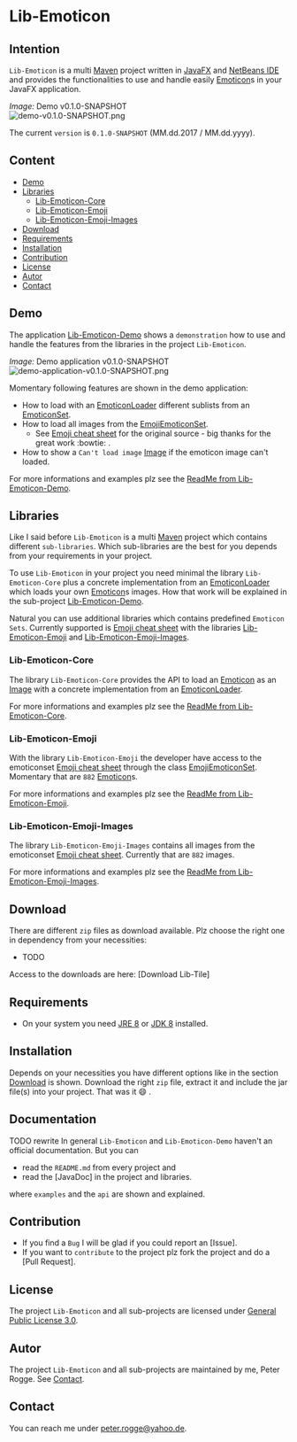 Lib-Emoticon
===



Intention
---

`Lib-Emoticon` is a multi [Maven] project written in [JavaFX] and [NetBeans IDE] 
and provides the functionalities to use and handle easily [Emoticon]s in your 
JavaFX application.

_Image:_ Demo v0.1.0-SNAPSHOT  
![demo-v0.1.0-SNAPSHOT.png][demo-v0.1.0-SNAPSHOT]

The current `version` is `0.1.0-SNAPSHOT` (MM.dd.2017 / MM.dd.yyyy).



Content
---

* [Demo](#Demo)
* [Libraries](#Libraries)
    - [Lib-Emoticon-Core](#LiEmCo)
    - [Lib-Emoticon-Emoji](#LiEmEm)
    - [Lib-Emoticon-Emoji-Images](#LiEmEmIm)
* [Download](#Download)
* [Requirements](#Requirements)
* [Installation](#Installation)
* [Contribution](#Contribution)
* [License](#License)
* [Autor](#Autor)
* [Contact](#Contact)



Demo<a name="Demo" />
---

The application [Lib-Emoticon-Demo] shows a `demonstration` how to use and 
handle the features from the libraries in the project `Lib-Emoticon`. 

_Image:_ Demo application v0.1.0-SNAPSHOT  
![demo-application-v0.1.0-SNAPSHOT.png][demo-application-v0.1.0-SNAPSHOT]

Momentary following features are shown in the demo application:
* How to load with an [EmoticonLoader] different sublists from an [EmoticonSet].
* How to load all images from the [EmojiEmoticonSet].
    * See [Emoji cheat sheet] for the original source - big thanks for the great 
      work :bowtie: .
* How to show a `Can't load image` [Image] if the emoticon image can't loaded.

For more informations and examples plz see the [ReadMe from Lib-Emoticon-Demo].



Libraries<a name="Libraries" />
---

Like I said before `Lib-Emoticon` is a multi [Maven] project which contains different 
`sub-libraries`. Which sub-libraries are the best for you depends from your 
requirements in your project.

To use `Lib-Emoticon` in your project you need minimal the library `Lib-Emoticon-Core` 
plus a concrete implementation from an [EmoticonLoader] which loads your own [Emoticon]s 
images. How that work will be explained in the sub-project [Lib-Emoticon-Demo](#LiEmDe).

Natural you can use additional libraries which contains predefined `Emoticon Sets`. 
Currently supported is [Emoji cheat sheet] with the libraries [Lib-Emoticon-Emoji](#LiEmEm) 
and [Lib-Emoticon-Emoji-Images](#LiEmEmIm).


### Lib-Emoticon-Core<a name="LiEmCo" />

The library `Lib-Emoticon-Core` provides the API to load an [Emoticon] as 
an [Image] with a concrete implementation from an [EmoticonLoader].

For more informations and examples plz see the [ReadMe from Lib-Emoticon-Core].


### Lib-Emoticon-Emoji<a name="LiEmEm" />

With the library `Lib-Emoticon-Emoji` the developer have access to the 
emoticonset [Emoji cheat sheet] through the class [EmojiEmoticonSet]. Momentary 
that are `882` [Emoticon]s.

For more informations and examples plz see the [ReadMe from Lib-Emoticon-Emoji].


### Lib-Emoticon-Emoji-Images<a name="LiEmEmIm" />

The library `Lib-Emoticon-Emoji-Images` contains all images from the 
emoticonset [Emoji cheat sheet]. Currently that are `882` images.

For more informations and examples plz see the [ReadMe from Lib-Emoticon-Emoji-Images].



Download<a name="Download" />
---

There are different `zip` files as download available. Plz choose the right one 
in dependency from your necessities:
* TODO 

Access to the downloads are here: [Download Lib-Tile]


Requirements<a name="Requirements" />
---

* On your system you need [JRE 8] or [JDK 8] installed.



Installation<a name="Installation" />
---

Depends on your necessities you have different options like in the section 
[Download](#Download) is shown. Download the right `zip` file, extract it and 
include the jar file&#040;s&#041; into your project. That was it :smile: .



Documentation<a name="Documentation" />
---

TODO rewrite
In general `Lib-Emoticon` and `Lib-Emoticon-Demo` haven't an official documentation. But 
you can
* read the `README.md` from every project and
* read the [JavaDoc] in the project and libraries.

where `examples` and the `api` are shown and explained.



Contribution<a name="Contribution" />
---

* If you find a `Bug` I will be glad if you could report an [Issue].
* If you want to `contribute` to the project plz fork the project and do a [Pull Request].



License<a name="License" />
---

The project `Lib-Emoticon` and all sub-projects are licensed under [General Public License 3.0].



Autor<a name="Autor" />
---

The project `Lib-Emoticon` and all sub-projects are maintained by me, Peter Rogge. See [Contact](#Contact).



Contact<a name="Contact" />
---

You can reach me under <peter.rogge@yahoo.de>.



[//]: # (Images)
[demo-application-v0.1.0-SNAPSHOT]:https://cloud.githubusercontent.com/assets/8161815/23338535/c417558c-fc0d-11e6-9338-8622dfcc74d7.png
[demo-v0.1.0-SNAPSHOT]:https://cloud.githubusercontent.com/assets/8161815/23338494/fcc31886-fc0c-11e6-9980-1f57722c4417.png



[//]: # (Links)
[Background]:https://docs.oracle.com/javase/8/javafx/api/javafx/scene/layout/Background.html
[Emoji cheat sheet]:http://www.webpagefx.com/tools/emoji-cheat-sheet/
[EmojiEmoticonSet]:https://github.com/Naoghuman/lib-emoticon/blob/master/Lib-Emoticon-Emoji/src/main/java/com/github/naoghuman/lib/emoticon/emoji/EmojiEmoticonSet.java
[Emoticon]:https://en.wikipedia.org/wiki/List_of_emoticons
[EmoticonLoader]:https://github.com/Naoghuman/lib-emoticon/blob/master/Lib-Emoticon-Core/src/main/java/com/github/naoghuman/lib/emoticon/core/EmoticonLoader.java
[EmoticonSet]:https://github.com/Naoghuman/lib-emoticon/blob/master/Lib-Emoticon-Core/src/main/java/com/github/naoghuman/lib/emoticon/core/EmoticonSet.java
[General Public License 3.0]:http://www.gnu.org/licenses/gpl-3.0.en.html
[Image]:https://docs.oracle.com/javase/8/javafx/api/javafx/scene/image/Image.html
[JavaFX]:http://docs.oracle.com/javase/8/javase-clienttechnologies.htm
[JDK 8]:http://www.oracle.com/technetwork/java/javase/downloads/jdk8-downloads-2133151.html
[JRE 8]:http://www.oracle.com/technetwork/java/javase/downloads/jre8-downloads-2133155.html
[Lib-Emoticon-Demo]:https://github.com/Naoghuman/lib-emoticon/tree/master/Lib-Emoticon-Demo
[Maven]:http://maven.apache.org/
[NetBeans IDE]:https://netbeans.org/
[ReadMe from Lib-Emoticon-Core]:https://github.com/Naoghuman/lib-emoticon/blob/master/Lib-Emoticon-Core/README.md
[ReadMe from Lib-Emoticon-Demo]:https://github.com/Naoghuman/lib-emoticon/blob/master/Lib-Emoticon-Demo/README.md
[ReadMe from Lib-Emoticon-Emoji]:https://github.com/Naoghuman/lib-emoticon/blob/master/Lib-Emoticon-Emoji/README.md
[ReadMe from Lib-Emoticon-Emoji-Images]:https://github.com/Naoghuman/lib-emoticon/blob/master/Lib-Emoticon-Emoji-Images/README.md
